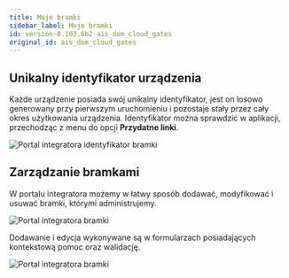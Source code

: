 ```yaml
---
title: Moje bramki
sidebar_label: Moje bramki
id: version-0.103.6b2-ais_dom_cloud_gates
original_id: ais_dom_cloud_gates
---
```


## Unikalny identyfikator urządzenia
Każde urządzenie posiada swój unikalny identyfikator, jest on losowo generowany przy pierwszym uruchomieniu i pozostaje stały przez cały okres użytkowania urządzenia.
Identyfikator można sprawdzić w aplikacji, przechodząc z menu do opcji **Przydatne linki**.


![Portal integratora identyfikator bramki](/AIS-docs/img/en/bramka/dom_cloud_gate_id.png)


## Zarządzanie bramkami
W portalu integratora możemy w łatwy sposób dodawać, modyfikować i usuwać bramki, którymi administrujemy.

![Portal integratora bramki](/AIS-docs/img/en/bramka/dom_cloud_gates.png)

Dodawanie i edycja wykonywane są w formularzach posiadających kontekstową pomoc oraz walidację.

![Portal integratora bramki](/AIS-docs/img/en/bramka/dom_cloud_gate.png)

